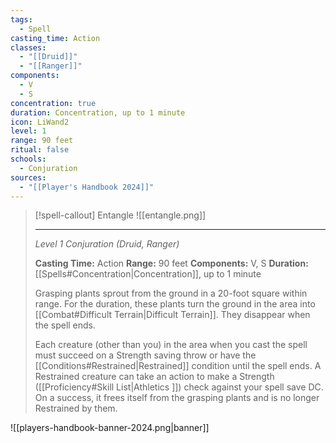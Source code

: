 ```yaml
---
tags:
  - Spell
casting_time: Action
classes:
  - "[[Druid]]"
  - "[[Ranger]]"
components:
  - V
  - S
concentration: true
duration: Concentration, up to 1 minute
icon: LiWand2
level: 1
range: 90 feet
ritual: false
schools:
  - Conjuration
sources: 
  - "[[Player's Handbook 2024]]"
---
```

>[!spell-callout] Entangle
>![[entangle.png]]
>
>---
>_Level 1 Conjuration (Druid, Ranger)_
>
>**Casting Time:** Action
>**Range:** 90 feet
>**Components:** V, S
>**Duration:** [[Spells#Concentration\|Concentration]], up to 1 minute
>
>Grasping plants sprout from the ground in a 20-foot square within range. For the duration, these plants turn the ground in the area into [[Combat#Difficult Terrain\|Difficult Terrain]]. They disappear when the spell ends.
>
>Each creature (other than you) in the area when you cast the spell must succeed on a Strength saving throw or have the [[Conditions#Restrained\|Restrained]] condition until the spell ends. A Restrained creature can take an action to make a Strength ([[Proficiency#Skill List\|Athletics ]]) check against your spell save DC. On a success, it frees itself from the grasping plants and is no longer Restrained by them.


![[players-handbook-banner-2024.png|banner]]
